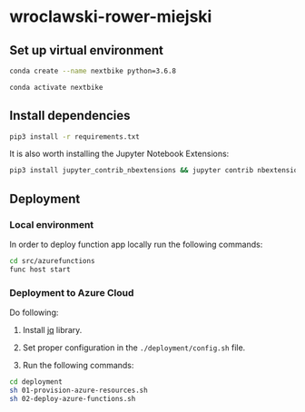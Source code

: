 # wroclawski-rower-miejski

## Set up virtual environment

```bash
conda create --name nextbike python=3.6.8

conda activate nextbike
```

## Install dependencies

```bash
pip3 install -r requirements.txt
```

It is also worth installing the Jupyter Notebook Extensions:

```bash
pip3 install jupyter_contrib_nbextensions && jupyter contrib nbextension install
```

## Deployment

### Local environment

In order to deploy function app locally run the following commands:

```bash
cd src/azurefunctions
func host start
```

### Deployment to Azure Cloud

Do following:

1. Install [jq](https://stedolan.github.io/jq/) library.

1. Set proper configuration in the `./deployment/config.sh` file.

1. Run the following commands:

```bash
cd deployment
sh 01-provision-azure-resources.sh
sh 02-deploy-azure-functions.sh
```

